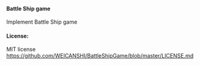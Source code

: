 #### Battle Ship game
Implement Battle Ship game


#### License:
MIT license https://github.com/WEICANSHI/BattleShipGame/blob/master/LICENSE.md 
